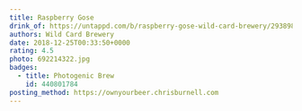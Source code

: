 ```yaml
---
title: Raspberry Gose
drink_of: https://untappd.com/b/raspberry-gose-wild-card-brewery/2938985
authors: Wild Card Brewery
date: 2018-12-25T00:33:50+0000
rating: 4.5
photo: 692214322.jpg
badges:
  - title: Photogenic Brew
    id: 440801784
posting_method: https://ownyourbeer.chrisburnell.com
---
```

